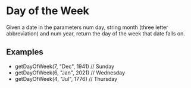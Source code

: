 # Day of the Week

Given a date in the parameters num day, string month (three letter abbreviation) and num year, return the day of the week that date falls on.

## Examples 

- getDayOfWeek(7, "Dec", 1941) // Sunday
- getDayOfWeek(6, "Jan", 2021) // Wednesday
- getDayOfWeek(4, "Jul", 1776) // Thursday